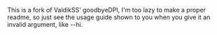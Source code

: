 This is a fork of ValdikSS' goodbyeDPI, I'm too lazy to make a proper readme, so just see the usage guide shown to you when you give it an invalid argument, like --hi.
